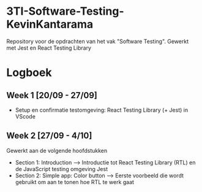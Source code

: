 # 3TI-Software-Testing-KevinKantarama
Repository voor de opdrachten van het vak "Software Testing". Gewerkt met Jest en React Testing Library


# Logboek

## Week 1 [20/09 - 27/09]
- Setup en confirmatie testomgeving: React Testing Library (+ Jest) in VScode


## Week 2 [27/09 - 4/10]
Gewerkt aan de volgende hoofdstukken
- Section 1: Introduction --> Introductie tot React Testing Library (RTL) en de JavaScript testing omgeving Jest
- Section 2: Simple app: Color button --> Eerste voorbeeld die wordt gebruikt om aan te tonen hoe RTL te werk gaat
